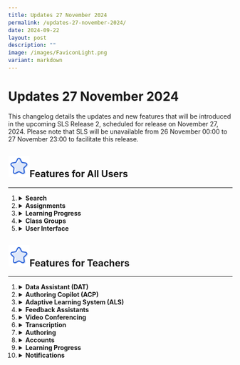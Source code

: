 ```yaml
---
title: Updates 27 November 2024
permalink: /updates-27-november-2024/
date: 2024-09-22
layout: post
description: ""
image: /images/FaviconLight.png
variant: markdown
---
```

<h1>Updates 27 November 2024</h1>
<p>This changelog details the updates and new features that will be introduced in the upcoming SLS Release 2, scheduled for release on November 27, 2024. Please note that SLS will be unavailable from 26 November 00:00 to 27 November 23:00 to facilitate this release.</p>
<h2><img src="/images/Icons/Star.svg" style="width:3rem; display: inline;">Features for All Users</h2>
<hr>
<ol>
    <li><details><summary><strong>Search</strong></summary>
        <ul>
        <li><strong>New Search Interface</strong>: Teachers and students can use improved filter options, including author/collaborator names, to refine their search results across multiple locations. Search results will now include a preview of the resource content referenced in the search, with search match indicators and search terms bolded in green.</li>
        </ul>
        </details></li>
        <li><details><summary><strong>Assignments</strong></summary>
        <ul>
        <li><strong>Page Navigation Anchoring</strong>: The page navigation bar is now anchored to the top, ensuring that page numbers remain visible for paginated activities or quizzes.</li>
        <li><strong>Annotations on Media</strong>: Teachers and students can create annotations linked to specific timestamps in video or audio files within assignments. When an annotation is made, a pin indicator will appear on the media player. Clicking the pin will navigate users to the corresponding timestamp. These annotations can also be viewed in the transcript (if generated by the teacher), and media titles will be displayed on the annotation cards.</li>
        <li><strong>Annotation Drawer Improvements:</strong> Teachers and students can view notes and annotations clustered by component in the annotation drawer. The drawer will be closed by default in assignments and modules, but users can choose to collapse or expand all annotations. For activities or quizzes with multiple pages, a pagination divider will be included in the drawer. Enhanced anchoring interactions in the annotation drawer will improve navigation between notes, annotations, and content.</li>
        <li><strong>Module Loading:</strong> A refresh button has been added to the Interactive Thinking Tool (ITT), discussion boards, and aggregated student responses (teachers only) to update and display new responses, highlighted by a yellow dot.</li>
        <li><strong>Tamil E-Dictionary:</strong> Teachers can enable the Tamil E-Dictionary under Module Settings. When enabled, teachers and students can retrieve definitions and audio clips with correct pronunciation of words and add selected words with definitions to their notes and annotations.</li>
        </ul>
        </details></li>
        <li><details><summary><strong>Learning Progress</strong></summary>
        <ul>
        <li><strong>Tracking Multiple Class Groups:</strong> Teachers and students can select multiple class groups to view students’ learning progress for assignments and self-study modules, as well as generate learning reports for multiple class groups. This also applies to the Adaptive Learning System (ALS).</li>
        <li><strong>Custom and MOE-Level Content Maps:</strong> Teachers and students can view both MOE-Level and their own schools’ custom content maps in Learning Progress.</li>
        </ul>
        </details></li>
        <li><details><summary><strong>Class Groups</strong></summary>
        <ul>
        <li><strong>Data Archival</strong>: Class groups older than four years will be automatically archived.</li>
        </ul>
        </details></li>
        <li><details><summary><strong>User Interface</strong></summary>
        <ul>
        <li><strong>Table Height:</strong> The maximum height of tables has been optimised to minimise scrolling of the selection bar.</li>
        <li><strong>Font Enhancements:</strong> Teachers and students can apply a wider variety of font types in the rich text editor with the inclusion of a new Tamil font and other new English fonts.</li>
        </ul>
        </details></li>
        </ol>
<h2><img src="/images/Icons/Star.svg" style="width:3rem; display: inline;">Features for Teachers</h2><hr>
<ol>
    <li><details><summary><strong>Data Assistant (DAT)</strong></summary>
    <ul>
    <li><strong>Analyse Responses:</strong> This new feature allows teachers to ask stock or customised questions about data in the Aggregated Student Response page for Free-Response Questions, the Interactive Thinking Tool (ITT), the discussion boards and forums. Teachers can query data for trends and analysis using customisable queries.</li>
    <li><strong>Follow-up:</strong> Teachers can view a list of students clustered based on set criteria and perform follow-up actions like mass-adding comments and/or filtering students. They can also bookmark responses in ITT and add keyword tags to posts in the discussion boards and forums.</li>
    </ul>
    </details></li>
    <li><details><summary><strong>Authoring Copilot (ACP)</strong></summary>
    <ul>
    <li><strong>Additional Question Types:</strong> Teachers can use ACP to generate more question types like Error Editing, Fill-in-the-Blanks and Interactive Thinking Tool.</li>
    <li><strong>Suggested Answer for Free Response Questions</strong>: Teachers can generate suggested answers alongside Free Response Questions.</li>
    <li><strong>Direct Generation from Component Bar:</strong> Teachers can use ACP to generate components directly from the component bar, and regenerate components based on existing components.</li>
    <li><strong>Templates:</strong> Teachers can select MOE or personal templates in SLS for ACP to use in generating sections, activities, quizzes and/or components.</li>
    <li><strong>Subject/Level Tagging:</strong> Teachers can now tag subjects and levels independently without content map dependency.</li>
    </ul>
    </details></li>
    <li><details><summary><strong>Adaptive Learning System (ALS)</strong></summary>
    <ul>
    <li><strong>Prioritisation</strong>: Teachers can select topics/subtopics for ALS to prioritise in recommending to students in class groups, and alert students to these recommendations by sending notifications.</li>
    <li><strong>Linked Activities</strong>: Teachers can link activities to be recommended in a series in ALS.</li>
    </ul>
    </details></li>
    <li><details><summary><strong>Feedback Assistants</strong></summary>
    <ul>
    <li><strong>Combine Feedback Assistants:</strong> Teachers can send students’ responses to both Language Feedback Assistant for English (LangFA-EL) and Short Answer Feedback Assistant (ShortAnsFA) to allow students to receive more than one type of feedback in a single response.</li>
    <li><strong>Preview Feedback</strong>: Teachers can preview feedback from LangFA-EL in Preview as Student to ensure that questions with LangFA-EL have been configured correctly before assigning to students.</li>
    </ul>
    </details></li>
    <li><details><summary><strong>Video Conferencing</strong></summary>
    <ul>
    <li><strong>Google Meet Links:</strong> Teachers can create Google Meet video conference links from their linked Google accounts for Class Groups and Assignments, specific to module, section, activity and teams within activities. Unique assignment Google Meet links can be generated by activities or teams for differentiated access. Teachers have the option to set different levels of security — Restricted, Trusted, or Open — based on their preference and use case.</li>
    </ul>
    </details></li>
    <li><details><summary><strong>Transcription</strong></summary>
    <ul>
    <li><strong>Video/ Audio Transcription</strong>: If transcription is enabled, teachers can view the entire transcript with timestamps on the audio and video details subpage.</li>
    </ul>
    </details></li>
    <li><details><summary><strong>Authoring</strong></summary>
    <ul>
    <li><strong>Split-Page Media:</strong>&nbsp;When splitting PowerPoint files across pages in activities, placeholders will be shown based on the number of slides uploaded, allowing teachers to navigate elsewhere while the media is being processed.</li>
    <li><strong>Split YouTube Videos Across Pages:</strong>&nbsp;Teachers can split YouTube videos across pages in an activity based on defined timestamps and set strict start and end times for these videos.</li>
    <li><strong>Interactive Response Questions:</strong> Teachers can set interactive response questions that automatically return marks to students after their attempt. These questions can be set by uploading corresponding HTML5 files to the Free-Response Question.</li>
    <li><strong>Quiz-level Rubrics</strong>: Teachers can create and apply quiz-level grading rubrics, with the option to hide them before student attempts. After their attempt, students will be able to see their awarded bands from the rubrics.</li>
    <li><strong>Rubrics Bands:</strong> The number of rubric bands has been expanded to allow up to 8 bands.</li>
    <li><strong>Hiding Quiz Marks:</strong> Teachers can choose to hide quiz marks in the quiz settings, which will hide quiz scores, rubric marks, and marks for each question.</li>
    <li><strong>Different Option Marks:</strong> Teachers can now allocate different marks to options in Multiple-Choice Questions (MCQs) and Multiple-Response Questions (MRQs).</li>
    <li><strong>Active Learning Process Tagging of Quiz:</strong> Newly-created quizzes will be auto-tagged to “Custom” instead of “Facilitate Demonstration of Learning” under Active Learning Process (ALP).</li>
    <li><strong>Automated Tagging:</strong> Module tags will be automatically applied to newly-created sections, and section tags will be automatically applied to newly-created components.</li>
    </ul>
    </details></li>
    <li><details><summary><strong>Accounts</strong></summary>
    <ul>
    <li><strong>Account Lock</strong>: Teacher accounts inactive for 90 days will be locked and require reactivation by an Account Manager for security reasons.</li>
    </ul>
    </details></li>
    <li><details><summary><strong>Learning Progress</strong></summary>
    <ul>
    <li><strong>Error Tracker:</strong> Teachers can use error categories established by MOE Content Approvers to tag specific error types in students’ responses and track them using the Error Tracker in Learning Progress. If a module is tagged to a content map with a prescribed list of error tags, teachers can use the auto-complete tag suggestions to easily tag student errors when creating annotation cards. These annotation cards with error tags will be tabulated and displayed under the Learning Progress - Error Tracker of the class group, viewable by both teachers and students.</li>
    </ul>
    </details></li>
    <li><details><summary><strong>Notifications</strong></summary>
    <ul>
    <li><strong>Comment Notifications:</strong> Teachers can notify students when they add comments in Interactive Thinking Tools (ITT), discussion boards or class group forums.</li>
    <li><strong>Monitor and Notify:</strong> Teachers can select students from the Monitor Assignment page to send them custom messages and notifications.</li>
    </ul>
    </details></li>
    </ol>